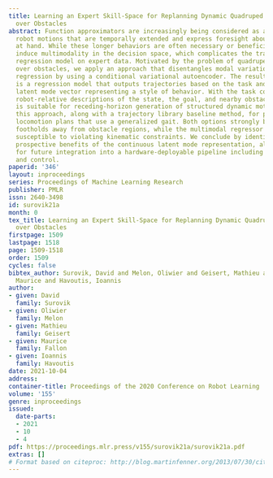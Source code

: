 ```yaml
---
title: Learning an Expert Skill-Space for Replanning Dynamic Quadruped Locomotion
  over Obstacles
abstract: Function approximators are increasingly being considered as a tool for generating
  robot motions that are temporally extended and express foresight about the scenario
  at hand. While these longer behaviors are often necessary or beneficial, they also
  induce multimodality in the decision space, which complicates the training of a
  regression model on expert data. Motivated by the problem of quadrupedal locomotion
  over obstacles, we apply an approach that disentangles modal variation from task-to-solution
  regression by using a conditional variational autoencoder. The resulting decoder
  is a regression model that outputs trajectories based on the task and a real-valued
  latent mode vector representing a style of behavior. With the task consisting of
  robot-relative descriptions of the state, the goal, and nearby obstacles, this model
  is suitable for receding-horizon generation of structured dynamic motion. We test
  this approach, along with a trajectory library baseline method, for producing sustained
  locomotion plans that use a generalized gait. Both options strongly bias planned
  footholds away from obstacle regions, while the multimodal regressor is far less
  susceptible to violating kinematic constraints. We conclude by identifying further
  prospective benefits of the continuous latent mode representation, along with targets
  for future integration into a hardware-deployable pipeline including perception
  and control.
paperid: '346'
layout: inproceedings
series: Proceedings of Machine Learning Research
publisher: PMLR
issn: 2640-3498
id: surovik21a
month: 0
tex_title: Learning an Expert Skill-Space for Replanning Dynamic Quadruped Locomotion
  over Obstacles
firstpage: 1509
lastpage: 1518
page: 1509-1518
order: 1509
cycles: false
bibtex_author: Surovik, David and Melon, Oliwier and Geisert, Mathieu and Fallon,
  Maurice and Havoutis, Ioannis
author:
- given: David
  family: Surovik
- given: Oliwier
  family: Melon
- given: Mathieu
  family: Geisert
- given: Maurice
  family: Fallon
- given: Ioannis
  family: Havoutis
date: 2021-10-04
address:
container-title: Proceedings of the 2020 Conference on Robot Learning
volume: '155'
genre: inproceedings
issued:
  date-parts:
  - 2021
  - 10
  - 4
pdf: https://proceedings.mlr.press/v155/surovik21a/surovik21a.pdf
extras: []
# Format based on citeproc: http://blog.martinfenner.org/2013/07/30/citeproc-yaml-for-bibliographies/
---
```

